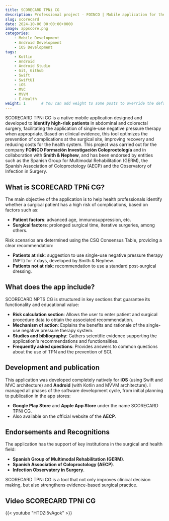 ```yaml
---
title: SCORECARD TPNi CG
description: Professional project - FOINCO | Mobile application for the prevention of infections in surgical wounds
slug: scorecard
date: 2024-10-06 00:00:00+0000
image: appscore.png
categories:
    - Mobile Development
    - Android Development
    - iOS Development
tags:
    - Kotlin
    - Android
    - Android Studio
    - Git, Github
    - Swift
    - SwiftUI
    - iOS
    - MVC
    - MVVM
    - E-Health
weight: 1       # You can add weight to some posts to override the default sorting (date descending)
---
```


SCORECARD TPNi CG ​​is a native mobile application designed and developed to **identify high-risk patients** in abdominal and colorectal surgery, facilitating the application of single-use negative pressure therapy when appropriate. Based on clinical evidence, this tool optimizes the prevention of complications at the surgical site, improving recovery and reducing costs for the health system. This project was carried out for the company **FOINCO Formación Investigación Coloproctología** and in collaboration with **Smith & Nephew**, and has been endorsed by entities such as the Spanish Group for Multimodal Rehabilitation (GERM), the Spanish Association of Coloproctology (AECP) and the Observatory of Infection in Surgery.

## What is SCORECARD TPNi CG?
The main objective of the application is to help health professionals identify whether a surgical patient has a high risk of complications, based on factors such as:
- **Patient factors**: advanced age, immunosuppression, etc.
- **Surgical factors**: prolonged surgical time, iterative surgeries, among others.

Risk scenarios are determined using the CSQ Consensus Table, providing a clear recommendation:
- **Patients at risk**: suggestion to use single-use negative pressure therapy (NPT) for 7 days, developed by Smith & Nephew.
- **Patients not at risk**: recommendation to use a standard post-surgical dressing.

## What does the app include?
SCORECARD NPTS CG is structured in key sections that guarantee its functionality and educational value:
- **Risk calculation section**: Allows the user to enter patient and surgical procedure data to obtain the associated recommendation.
- **Mechanism of action**: Explains the benefits and rationale of the single-use negative pressure therapy system.
- **Studies and bibliography**: Gathers scientific evidence supporting the application's recommendations and functionalities.
- **Frequently asked questions**: Provides answers to common questions about the use of TPN and the prevention of SCI.

## Development and publication
This application was developed completely natively for **iOS** (using Swift and MVC architecture) and **Android** (with Kotlin and MVVM architecture). I managed all phases of the software development cycle, from initial planning to publication in the app stores:
- **Google Play Store** and **Apple App Store** under the name SCORECARD TPNi CG.
- Also available on the official website of the **AECP**.

## Endorsements and Recognitions
The application has the support of key institutions in the surgical and health field:
- **Spanish Group of Multimodal Rehabilitation (GERM)**.
- **Spanish Association of Coloproctology (AECP)**.
- **Infection Observatory in Surgery**.

SCORECARD TPNi CG ​​is a tool that not only improves clinical decision making, but also strengthens evidence-based surgical practice.

## Video SCORECARD TPNi CG
{{< youtube "HTDZi5vAgok" >}}